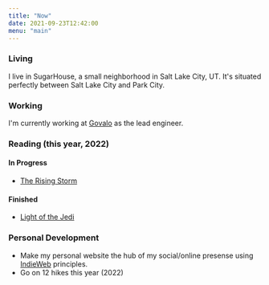 ```yaml
---
title: "Now"
date: 2021-09-23T12:42:00
menu: "main"
---
```


### Living
 
I live in SugarHouse, a small neighborhood in Salt Lake City, UT. It's situated 
perfectly between Salt Lake City and Park City.
 
### Working
 
I'm currently working at [Govalo](https://govalo.com/) as the lead engineer.
 
### Reading (this year, 2022)

#### In Progress

* [The Rising Storm](https://en.wikipedia.org/wiki/Star_Wars:_The_Rising_Storm)

#### Finished

* [Light of the Jedi](https://en.wikipedia.org/wiki/Star_Wars:_Light_of_the_Jedi)
 
### Personal Development
 
* Make my personal website the hub of my social/online presense using [IndieWeb](https://indieweb.org/) principles.
* Go on 12 hikes this year (2022)
